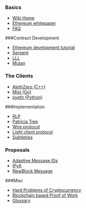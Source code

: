 ### Basics
- [Wiki Home](https://github.com/ethereum/wiki/wiki/)
- [Ethereum whitepaper](https://github.com/ethereum/wiki/wiki/White-Paper)
- [FAQ](https://github.com/ethereum/wiki/wiki/FAQ)

###Contract Development
- [Ethereum development tutorial](https://github.com/ethereum/wiki/wiki/Ethereum-Development-Tutorial)
- [Serpent](https://github.com/ethereum/wiki/wiki/Serpent)
- [LLL](https://github.com/ethereum/cpp-ethereum/wiki/LLL)
- [Mutan](https://github.com/obscuren/mutan)

### The Clients
- [AlethZero (C++)](https://github.com/ethereum/wiki/wiki/AlethZero)
- [Mist (Go)](https://github.com/ethereum/wiki/wiki/Ethereal) 
- [pyeth (Python)](https://github.com/ethereum/wiki/wiki/Pyeth) 

###Implementation
- [RLP](https://github.com/ethereum/wiki/wiki/RLP)
- [Patricia Tree](https://github.com/ethereum/wiki/wiki/Patricia-Tree)
- [Wire protocol](https://github.com/ethereum/wiki/wiki/Wire-Protocol)
- [Light client protocol](https://github.com/ethereum/wiki/wiki/Light-client-protocol)
- [Subtleties](https://github.com/ethereum/wiki/wiki/Subtleties)

### Proposals
- [Adaptive Message IDs](https://github.com/ethereum/wiki/wiki/Adaptive-Message-IDs)
- [IPv6](https://github.com/ethereum/wiki/wiki/IPv6)
- [NewBlock Message](https://github.com/ethereum/wiki/wiki/NewBlock-Message)

###Misc
- [Hard Problems of Cryptocurrency](https://github.com/ethereum/wiki/wiki/Problems)
- [Blockchain based Proof of Work](https://github.com/ethereum/wiki/wiki/Blockchain-based-Proof-of-Work)
- [Glossary](https://github.com/ethereum/wiki/wiki/Glossary)